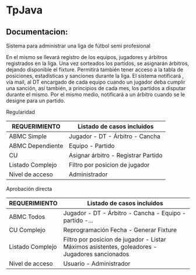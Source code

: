 # TpJava
## Documentacion:

Sistema para administrar una liga de fútbol semi profesional

En el mismo se llevará registro de los equipos, jugadores y árbitros registrados en la liga.
Una vez sorteados los partidos, se asignarán árbitros, dejando disponible el fixture.
Permitirá también tener acceso a la tabla de posiciones, estadísticas y sanciones durante la liga.
El sistema notificará , vía mail, al DT encargado de cada equipo cuando un jugador deba cumplir una sanción, así también, a principios de cada mes, los partidos a disputar durante el mismo.
Por el mismo medio, notificará a un árbitro cuando se le designe para un partido.

Regularidad


| REQUERIMIENTO    | Listado de casos incluidos          |
| -------------    | ----------------------------------- |
| ABMC Simple      | Jugador - DT - Árbitro - Cancha     |
| ABMC Dependiente | Equipo - Partido                    |
| CU               | Asignar árbitro - Registrar Partido |
| Listado Complejo | Filtro por posicion de jugador      |
| Nivel de acceso  |  Administrador                      |


Aprobación directa

| REQUERIMIENTO    | Listado de casos incluidos             |
| -------------    | -----------------------------------    |
| ABMC Todos       | Jugador - DT - Árbitro - Cancha - Equipo - partido -...   |
| CU  Complejo     | Reprogramación Fecha - Generar Fixture |
| Listado Complejo | Filtro por posicion de jugador - Listar Máximos asistentes, goleadores - Jugadores sancionados        |
| Nivel de acceso  | Usuario - Administrador                |

